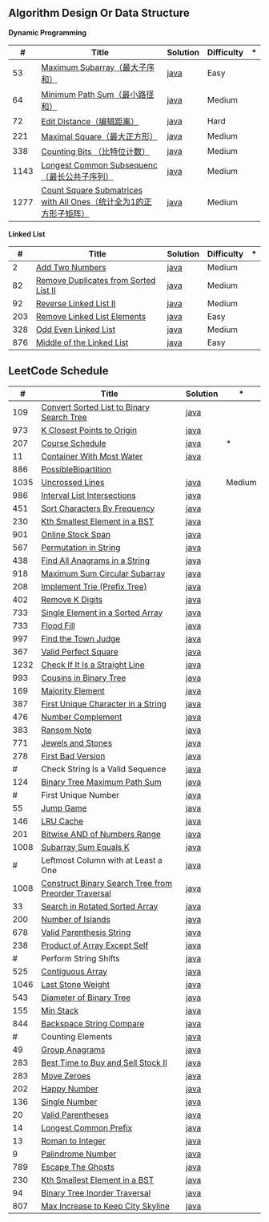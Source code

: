 
## Algorithm Design Or Data Structure
**Dynamic Programming**

 \#   | Title         | Solution   | Difficulty |     *      |
------|---------------|------------|------------|------------|
 53   | [Maximum Subarray（最大子序和）](https://leetcode.com/problems/maximum-subarray/) | [java](src/main/java/leetcode/MaximumSubarray.java) | Easy |
 64   | [Minimum Path Sum（最小路径和）](https://leetcode.com/problems/minimum-path-sum/) | [java](src/main/java/leetcode/MinimumPathSum.java) | Medium |
 72   | [Edit Distance（编辑距离）](https://leetcode.com/problems/edit-distance/) | [java](src/main/java/leetcode/EditDistance.java) | Hard |
 221  | [Maximal Square（最大正方形）](https://leetcode.com/problems/maximal-square/) | [java](src/main/java/leetcode/MaximalSquare.java) | Medium |
 338  | [Counting Bits （比特位计数）](https://leetcode.com/problems/counting-bits/) | [java](src/main/java/leetcode/CountingBits.java) | Medium |
 1143 | [Longest Common Subsequenc（最长公共子序列）](https://leetcode.com/problems/longest-common-subsequence/) | [java](src/main/java/leetcode/LongestCommonSubsequence.java) | Medium |
 1277 | [Count Square Submatrices with All Ones（统计全为1的正方形子矩阵）](https://leetcode.com/problems/count-square-submatrices-with-all-ones/) | [java](src/main/java/leetcode/CountSquareSubmatricesWithAllOnes.java) | Medium |
 
 **Linked List**
 
  \#   | Title         | Solution   | Difficulty |     *      |
 ------|---------------|------------|------------|------------|
 2     | [Add Two Numbers](https://leetcode.com/problems/add-two-numbers/) | [java](src/main/java/leetcode/linked_list/AddTwoNumbers.java) | Medium |
 82    | [Remove Duplicates from Sorted List II](https://leetcode.com/problems/remove-duplicates-from-sorted-list-ii/) | [java](src/main/java/leetcode/linked_list/RemoveDuplicatesFromSortedListII.java) | Medium |
 92    | [Reverse Linked List II](https://leetcode.com/problems/reverse-linked-list-ii/) | [java](src/main/java/leetcode/linked_list/ReverseLinkedListII.java) | Medium |
 203   | [Remove Linked List Elements](https://leetcode.com/problems/remove-linked-list-elements/) | [java](src/main/java/leetcode/linked_list/RemoveLinkedListElements.java) | Easy |
 328   | [Odd Even Linked List](https://leetcode.com/problems/odd-even-linked-list/) | [java](src/main/java/leetcode/linked_list/OddEvenLinkedList.java) | Medium |
 876   | [Middle of the Linked List](https://leetcode.com/problems/middle-of-the-linked-list/) | [java](src/main/java/leetcode/linked_list/MiddleOfTheLinkedList.java) | Easy |
 
## LeetCode Schedule

 \#   | Title         | Solution   | *          |
------|---------------|------------|------------|
 109  | [Convert Sorted List to Binary Search Tree](https://leetcode.com/problems/convert-sorted-list-to-binary-search-tree/) | [java](src/main/java/leetcode/ConvertSortedListToBinarySearchTree.java) |
 973  | [K Closest Points to Origin](https://leetcode.com/problems/k-closest-points-to-origin/) | [java](src/main/java/leetcode/KClosestPointsToOrigin.java) |
 207  | [Course Schedule](https://leetcode.com/problems/course-schedule/) | [java](src/main/java/leetcode/CourseSchedule.java) | * |
 11   | [Container With Most Water](https://leetcode.com/problems/container-with-most-water/) | [java](src/main/java/leetcode/ContainerWithMostWater.java) |
 886  | [PossibleBipartition](https://leetcode.com/problems/possible-bipartition/) | [](src/main/java/leetcode/PossibleBipartition.java) |
 1035 | [Uncrossed Lines](https://leetcode.com/problems/uncrossed-lines/) | [java](src/main/java/leetcode/UncrossedLines.java) | Medium |
 986  | [Interval List Intersections](https://leetcode.com/problems/interval-list-intersections/) | [java](src/main/java/leetcode/IntervalListIntersections.java) |
 451  | [Sort Characters By Frequency](https://leetcode.com/problems/sort-characters-by-frequency/) | [java](src/main/java/leetcode/SortCharactersByFrequency.java) |
 230  | [Kth Smallest Element in a BST](https://leetcode.com/problems/kth-smallest-element-in-a-bst/) | [java](src/main/java/leetcode/KthSmallestElementInABST.java) |
 901  | [Online Stock Span](https://leetcode.com/problems/online-stock-span/) | [java](src/main/java/leetcode/StockSpanner.java) |
 567  | [Permutation in String](https://leetcode.com/problems/permutation-in-string/) | [java](src/main/java/leetcode/PermutationInString.java) |
 438  | [Find All Anagrams in a String](https://leetcode.com/problems/find-all-anagrams-in-a-string/) | [java](src/main/java/leetcode/FindAllAnagramsInAString.java) |
 918  | [Maximum Sum Circular Subarray](https://leetcode.com/problems/maximum-sum-circular-subarray/) | [java](src/main/java/leetcode/MaximumSumCircularSubarray.java) |
 208  | [Implement Trie (Prefix Tree)](https://leetcode.com/problems/implement-trie-prefix-tree/) | [java](src/main/java/leetcode/Trie.java) |
 402  | [Remove K Digits](https://leetcode.com/problems/remove-k-digits/) | [java](src/main/java/leetcode/RemoveKDigits.java) |
 733  | [Single Element in a Sorted Array](https://leetcode.com/problems/single-element-in-a-sorted-array/) | [java](src/main/java/leetcode/SingleElementInASortedArray.java) |
 733  | [Flood Fill](https://leetcode.com/problems/flood-fill/) | [java](src/main/java/leetcode/FloodFill.java) |
 997  | [Find the Town Judge](https://leetcode.com/problems/find-the-town-judge/) | [java](src/main/java/leetcode/FindTheTownJudge.java) |
 367  | [Valid Perfect Square](https://leetcode.com/problems/valid-perfect-square/) | [java](src/main/java/leetcode/ValidPerfectSquare.java) |
 1232 | [Check If It Is a Straight Line](https://leetcode.com/problems/check-if-it-is-a-straight-line/) | [java](src/main/java/leetcode/CheckIfItIsAStraightLine.java) |
 993  | [Cousins in Binary Tree](https://leetcode.com/problems/cousins-in-binary-tree/) | [java](src/main/java/leetcode/CousinsInBinaryTree.java) |
 169  | [Majority Element](https://leetcode.com/problems/majority-element/) | [java](src/main/java/leetcode/MajorityElement.java) |
 387  | [First Unique Character in a String](https://leetcode.com/problems/first-unique-character-in-a-string/) | [java](src/main/java/leetcode/FirstUniqueCharacterInAString.java) |
 476  | [Number Complement](https://leetcode.com/problems/number-complement/) | [java](src/main/java/leetcode/NumberComplement.java) |
 383  | [Ransom Note](https://leetcode.com/problems/ransom-note/) | [java](src/main/java/leetcode/RansomNote.java) |
 771  | [Jewels and Stones](https://leetcode.com/problems/jewels-and-stones/) | [java](src/main/java/leetcode/JewelsAndStones.java) |
 278  | [First Bad Version](https://leetcode.com/problems/first-bad-version/) | [java](src/main/java/leetcode/FirstBadVersion.java) |
 \#   | Check String Is a Valid Sequence | [java](src/main/java/leetcode/CheckStringIsAValidSequence.java) |
 124  | [Binary Tree Maximum Path Sum](https://leetcode.com/problems/binary-tree-maximum-path-sum/) | [java](src/main/java/leetcode/BinaryTreeMaximumPathSum.java) |
 \#   | First Unique Number | [java](src/main/java/leetcode/FirstUnique.java) |
 55   | [Jump Game](https://leetcode.com/problems/jump-game/) | [java](src/main/java/leetcode/JumpGame.java) |
 146  | [LRU Cache](https://leetcode.com/problems/lru-cache/) | [java](src/main/java/leetcode/LRUCache.java) |
 201  | [Bitwise AND of Numbers Range](https://leetcode.com/problems/bitwise-and-of-numbers-range/) | [java](src/main/java/leetcode/BitwiseANDOfNumbersRange.java) |
 1008 | [Subarray Sum Equals K](https://leetcode.com/problems/subarray-sum-equals-k/) | [java](src/main/java/leetcode/ConstructBinarySearchTreeFromPreorderTraversal.java) |
 \#   | Leftmost Column with at Least a One | [java](src/main/java/leetcode/LeftmostColumnWithAtLeastAOne.java) |
 1008 | [Construct Binary Search Tree from Preorder Traversal](https://leetcode.com/problems/construct-binary-search-tree-from-preorder-traversal/) | [java](src/main/java/leetcode/ConstructBinarySearchTreeFromPreorderTraversal.java) |
 33   | [Search in Rotated Sorted Array](https://leetcode.com/problems/search-in-rotated-sorted-array/) | [java](src/main/java/leetcode/SearchInRotatedSortedArray.java) |
 200  | [Number of Islands](https://leetcode.com/problems/number-of-islands/) | [java](src/main/java/leetcode/NumberOfIslands.java) |
 678  | [Valid Parenthesis String](https://leetcode.com/problems/valid-parenthesis-string/) | [java](src/main/java/leetcode/ValidParenthesisString.java) |
 238  | [Product of Array Except Self](https://leetcode.com/problems/product-of-array-except-self/) | [java](src/main/java/leetcode/ProductOfArrayExceptSelf.java) |
 \#   | Perform String Shifts | [java](src/main/java/leetcode/PerformStringShifts.java) |
 525  | [Contiguous Array](https://leetcode.com/problems/contiguous-array/) | [java](src/main/java/leetcode/ContiguousArray.java) |
 1046 | [Last Stone Weight](https://leetcode.com/problems/last-stone-weight/) | [java](src/main/java/leetcode/LastStoneWeight.java) |
 543  | [Diameter of Binary Tree](https://leetcode.com/problems/diameter-of-binary-tree/) | [java](src/main/java/leetcode/DiameterOfBinaryTree.java) |
 155  | [Min Stack](https://leetcode.com/problems/min-stack/) | [java](src/main/java/leetcode/MinStack.java) |
 844  | [Backspace String Compare](https://leetcode.com/problems/backspace-string-compare/) | [java](src/main/java/leetcode/BackspaceStringCompare.java) |
 \#   | Counting Elements | [java](src/main/java/leetcode/CountingElements.java) |
 49   | [Group Anagrams](https://leetcode.com/problems/group-anagrams/) | [java](src/main/java/leetcode/GroupAnagrams.java) |
 283  | [Best Time to Buy and Sell Stock II](https://leetcode.com/problems/best-time-to-buy-and-sell-stock-ii/) | [java](src/main/java/leetcode/BestTimeToBuyAndSellStockII.java) |
 283  | [Move Zeroes](https://leetcode.com/problems/move-zeroes/) | [java](src/main/java/leetcode/MoveZeroes.java) |
 202  | [Happy Number](https://leetcode.com/problems/happy-number/) | [java](src/main/java/leetcode/HappyNumber.java) |
 136  | [Single Number](https://leetcode.com/problems/single-number/) | [java](src/main/java/leetcode/SingleNumber.java) |
 20   | [Valid Parentheses](https://leetcode.com/problems/valid-parentheses/) | [java](src/main/java/leetcode/ValidParentheses.java) |
 14   | [Longest Common Prefix](https://leetcode.com/problems/longest-common-prefix/) | [java](src/main/java/leetcode/LongestCommonPrefix.java) |
 13   | [Roman to Integer](https://leetcode.com/problems/roman-to-integer/) | [java](src/main/java/leetcode/RomanToInt.java) |
 9    | [Palindrome Number](https://leetcode.com/problems/palindrome-number/) | [java](src/main/java/leetcode/PalindromeNumber.java) |
 789  | [Escape The Ghosts](https://leetcode.com/problems/escape-the-ghosts/) | [java](src/main/java/leetcode/EscapeTheGhosts.java) |
 230  | [Kth Smallest Element in a BST](https://leetcode.com/problems/kth-smallest-element-in-a-bst/) | [java](src/main/java/leetcode/BSTKthSmallestElement.java) |
 94   | [Binary Tree Inorder Traversal](https://leetcode.com/problems/binary-tree-inorder-traversal/) | [java](src/main/java/leetcode/BinaryTreeInorderTraversal.java) |
 807  | [Max Increase to Keep City Skyline](https://leetcode.com/problems/max-increase-to-keep-city-skyline/) | [java](src/main/java/leetcode/MaxIncreaseKeepCitySkyline.java) |

